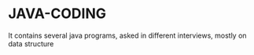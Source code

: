 # JAVA-CODING
It contains several java programs, asked in different interviews, mostly on data structure
